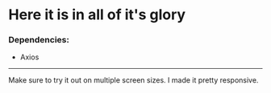 # Here it is in all of it's glory

### Dependencies:
- Axios
---
Make sure to try it out on multiple screen sizes. I made it pretty responsive.
